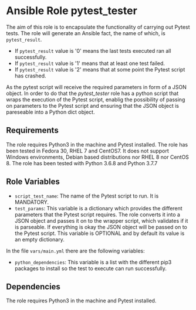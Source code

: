 Ansible Role pytest_tester 
=========

The aim of this role is to encapsulate the functionality of carrying out Pytest tests. The role will generate an Ansible fact, the name of which, is `pytest_result`.
- If `pytest_result` value is '0' means the last tests executed ran all successfully.
- If `pytest_result` value is '1' means that at least one test failed. 
- If `pytest_result` value is '2' means that at some point the Pytest script has crashed.

As the pytest script will receive the required parameters in form of a JSON object. In order to do that the _pytest_tester_ role has a python script that wraps the execution of the Pytest script, enablig the possibility of passing on parameters to the Pytest script and ensuring that the JSON object is pareseable into a Python dict object.


Requirements
------------

The role requires Python3 in the machine and Pytest installed. 
The role has been tested in Fedora 30, RHEL 7 and CentOS7. It does not support Windows environments, Debian based distributions nor RHEL 8 nor CentOS 8.
The role has been tested with Python 3.6.8 and Python 3.7.7

Role Variables
--------------
- `script_test_name`: The name of the Pytest script to run. It is MANDATORY.
- `test_params`: This variable is a dictionary which provides the different parameters that the Pytest script requires. The role converts it into a JSON object and passes it on to the wrapper script, which validates if it is parseable. If everything is okay the JSON object will be passed on to the Pytest script. This variable is OPTIONAL and by default its value is an empty dictionary.

In the file `vars/main.yml` there are the following variables:
- `python_dependencies`: This variable is a list with the different pip3 packages to install so the test to execute can run successfully.

Dependencies
------------
The role requires Python3 in the machine and Pytest installed. 
